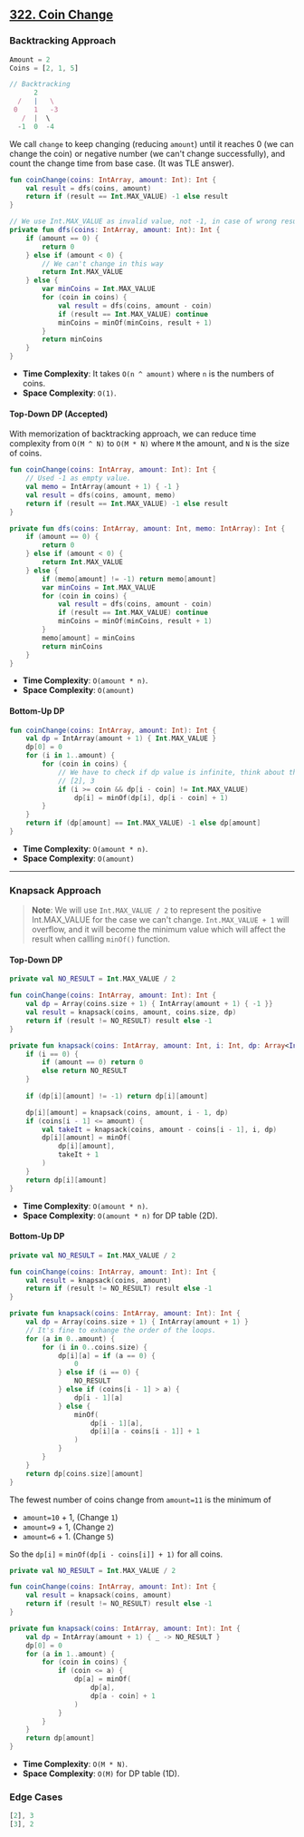 ## [322. Coin Change](https://leetcode.com/problems/coin-change/)

### Backtracking Approach
```js
Amount = 2
Coins = [2, 1, 5]

// Backtracking
      2
  /   |   \
 0    1   -3
   /  |  \
  -1  0  -4
```

We call `change` to keep changing (reducing `amount`) until it reaches 0 (we can change the coin) or negative number (we can't change successfully), and count the change time from base case. (It was TLE answer).

```kotlin
fun coinChange(coins: IntArray, amount: Int): Int {
    val result = dfs(coins, amount)
    return if (result == Int.MAX_VALUE) -1 else result
}

// We use Int.MAX_VALUE as invalid value, not -1, in case of wrong result from minOf() comparsion.
private fun dfs(coins: IntArray, amount: Int): Int {
    if (amount == 0) {
        return 0
    } else if (amount < 0) {
        // We can't change in this way
        return Int.MAX_VALUE
    } else {
        var minCoins = Int.MAX_VALUE
        for (coin in coins) {
            val result = dfs(coins, amount - coin)
            if (result == Int.MAX_VALUE) continue
            minCoins = minOf(minCoins, result + 1)
        }
        return minCoins
    }
}
```

* **Time Complexity**: It takes `O(n ^ amount)` where `n` is the numbers of coins.
* **Space Complexity**: `O(1)`.

#### Top-Down DP (Accepted)
With memorization of backtracking approach, we can reduce time complexity from `O(M ^ N)` to `O(M * N)` where `M` the amount, and `N` is the size of coins. 

```kotlin
fun coinChange(coins: IntArray, amount: Int): Int {
    // Used -1 as empty value.
    val memo = IntArray(amount + 1) { -1 }
    val result = dfs(coins, amount, memo)
    return if (result == Int.MAX_VALUE) -1 else result
}

private fun dfs(coins: IntArray, amount: Int, memo: IntArray): Int {
    if (amount == 0) {
        return 0
    } else if (amount < 0) {
        return Int.MAX_VALUE
    } else {
        if (memo[amount] != -1) return memo[amount]
        var minCoins = Int.MAX_VALUE
        for (coin in coins) {
            val result = dfs(coins, amount - coin)
            if (result == Int.MAX_VALUE) continue
            minCoins = minOf(minCoins, result + 1)
        }
        memo[amount] = minCoins
        return minCoins
    }
}
```

* **Time Complexity**: `O(amount * n)`.
* **Space Complexity**: `O(amount)`

#### Bottom-Up DP
```kotlin
fun coinChange(coins: IntArray, amount: Int): Int {
    val dp = IntArray(amount + 1) { Int.MAX_VALUE }
    dp[0] = 0
    for (i in 1..amount) {
        for (coin in coins) {
            // We have to check if dp value is infinite, think about the case
            // [2], 3
            if (i >= coin && dp[i - coin] != Int.MAX_VALUE)
                dp[i] = minOf(dp[i], dp[i - coin] + 1)
        }
    }
    return if (dp[amount] == Int.MAX_VALUE) -1 else dp[amount]
}
```

* **Time Complexity**: `O(amount * n)`.
* **Space Complexity**: `O(amount)`

----
### Knapsack Approach

> **Note**: We will use `Int.MAX_VALUE / 2` to represent the positive Int.MAX_VALUE for the case we can't change. `Int.MAX_VALUE + 1` will overflow, and it will become the minimum value which will affect the result when callling `minOf()` function.

#### Top-Down DP
```kotlin
private val NO_RESULT = Int.MAX_VALUE / 2

fun coinChange(coins: IntArray, amount: Int): Int {
    val dp = Array(coins.size + 1) { IntArray(amount + 1) { -1 }}
    val result = knapsack(coins, amount, coins.size, dp)
    return if (result != NO_RESULT) result else -1
}

private fun knapsack(coins: IntArray, amount: Int, i: Int, dp: Array<IntArray>): Int {
    if (i == 0) {
        if (amount == 0) return 0
        else return NO_RESULT
    }
    
    if (dp[i][amount] != -1) return dp[i][amount]

    dp[i][amount] = knapsack(coins, amount, i - 1, dp)
    if (coins[i - 1] <= amount) {
        val takeIt = knapsack(coins, amount - coins[i - 1], i, dp)
        dp[i][amount] = minOf(
            dp[i][amount],
            takeIt + 1
        )
    }
    return dp[i][amount]
}
```

* **Time Complexity**: `O(amount * n)`.
* **Space Complexity**: `O(amount * n)` for DP table (2D).

#### Bottom-Up DP
```kotlin
private val NO_RESULT = Int.MAX_VALUE / 2

fun coinChange(coins: IntArray, amount: Int): Int {
    val result = knapsack(coins, amount)
    return if (result != NO_RESULT) result else -1
}

private fun knapsack(coins: IntArray, amount: Int): Int {
    val dp = Array(coins.size + 1) { IntArray(amount + 1) }
    // It's fine to exhange the order of the loops.
    for (a in 0..amount) {
        for (i in 0..coins.size) {
            dp[i][a] = if (a == 0) {
                0
            } else if (i == 0) {
                NO_RESULT
            } else if (coins[i - 1] > a) {
                dp[i - 1][a]
            } else {
                minOf(
                    dp[i - 1][a],
                    dp[i][a - coins[i - 1]] + 1
                )
            }
        }
    }
    return dp[coins.size][amount]
}
```

The fewest number of coins change from `amount=11` is the minimum of 
* `amount=10` + 1,  (Change `1`)
* `amount=9` + 1,   (Change `2`)
* `amount=6` + 1.   (Change `5`)

So the `dp[i]` = `minOf(dp[i - coins[i]] + 1)` for all coins.

```kotlin
private val NO_RESULT = Int.MAX_VALUE / 2

fun coinChange(coins: IntArray, amount: Int): Int {
    val result = knapsack(coins, amount)
    return if (result != NO_RESULT) result else -1
}

private fun knapsack(coins: IntArray, amount: Int): Int {
    val dp = IntArray(amount + 1) { _ -> NO_RESULT }
    dp[0] = 0
    for (a in 1..amount) {
        for (coin in coins) {
            if (coin <= a) {
                dp[a] = minOf(
                    dp[a],
                    dp[a - coin] + 1
                )
            }
        }
    }
    return dp[amount]
}
```

* **Time Complexity**: `O(M * N)`.
* **Space Complexity**: `O(M)` for DP table (1D).

### Edge Cases
```js
[2], 3
[3], 2
```